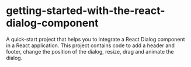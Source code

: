 # getting-started-with-the-react-dialog-component
A quick-start project that helps you to integrate a React Dialog component in a React application. This project contains code to add a header and footer, change the position of the dialog, resize, drag and animate the dialog.
